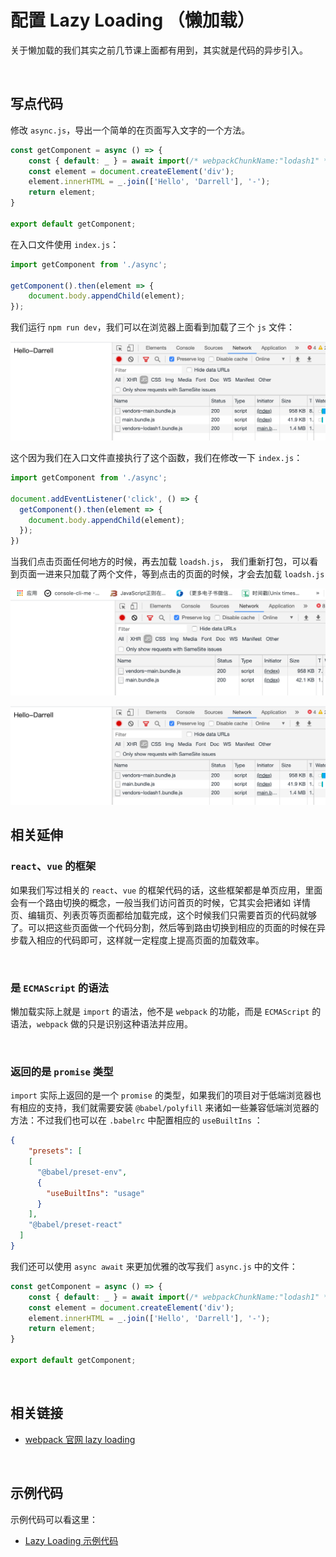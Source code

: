# 配置 Lazy Loading （懒加载）

关于懒加载的我们其实之前几节课上面都有用到，其实就是代码的异步引入。

&nbsp;

## 写点代码

修改 `async.js`，导出一个简单的在页面写入文字的一个方法。

```javascript
const getComponent = async () => {
	const { default: _ } = await import(/* webpackChunkName:"lodash1" */ 'lodash');
	const element = document.createElement('div');
	element.innerHTML = _.join(['Hello', 'Darrell'], '-');
	return element;
}

export default getComponent;
```





在入口文件使用 `index.js`：

```javascript
import getComponent from './async';

getComponent().then(element => {
	document.body.appendChild(element);
});

```

我们运行 `npm run dev`，我们可以在浏览器上面看到加载了三个 `js` 文件：

![](./img/lazy_loading1.png)

这个因为我们在入口文件直接执行了这个函数，我们在修改一下 `index.js`：

```javascript
import getComponent from './async';

document.addEventListener('click', () => {
  getComponent().then(element => {
    document.body.appendChild(element);
  });
})

```

当我们点击页面任何地方的时候，再去加载 `loadsh.js`， 我们重新打包，可以看到页面一进来只加载了两个文件，等到点击的页面的时候，才会去加载 `loadsh.js`

![](./img/lazy_loading2.png)

![](./img/lazy_loading1.png)





## 相关延伸

###  `react`、`vue` 的框架

如果我们写过相关的 `react`、`vue` 的框架代码的话，这些框架都是单页应用，里面会有一个路由切换的概念，一般当我们访问首页的时候，它其实会把诸如 详情页、编辑页、列表页等页面都给加载完成，这个时候我们只需要首页的代码就够了。可以把这些页面做一个代码分割，然后等到路由切换到相应的页面的时候在异步载入相应的代码即可，这样就一定程度上提高页面的加载效率。

&nbsp;

### 是 `ECMAScript` 的语法

懒加载实际上就是 `import` 的语法，他不是 `webpack` 的功能，而是 `ECMAScript` 的语法，`webpack` 做的只是识别这种语法并应用。

&nbsp;

### 返回的是 `promise` 类型

`import` 实际上返回的是一个 `promise` 的类型，如果我们的项目对于低端浏览器也有相应的支持，我们就需要安装 `@babel/polyfill` 来诸如一些兼容低端浏览器的方法：不过我们也可以在 `.babelrc` 中配置相应的 `useBuiltIns` ：

```json
{
	"presets": [
    [
      "@babel/preset-env",
      {
        "useBuiltIns": "usage"
      }
    ],
    "@babel/preset-react"
  ]
}
```

我们还可以使用 `async await` 来更加优雅的改写我们 `async.js` 中的文件：

```javascript
const getComponent = async () => {
	const { default: _ } = await import(/* webpackChunkName:"lodash1" */ 'lodash');
	const element = document.createElement('div');
	element.innerHTML = _.join(['Hello', 'Darrell'], '-');
	return element;
}

export default getComponent;

```

&nbsp;

## 相关链接

* [webpack 官网 lazy loading](https://webpack.js.org/guides/lazy-loading/)

&nbsp;

## 示例代码

示例代码可以看这里：

- [Lazy Loading 示例代码](https://github.com/darrell0904/webpack-study-demo/tree/master/chapter2/lazy-loading-demo)